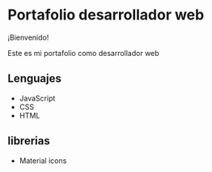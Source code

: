 # Portafolio desarrollador web

¡Bienvenido!

Este es mi portafolio como desarrollador web 

## Lenguajes

* JavaScript
* CSS
* HTML

## librerias

* Material icons
